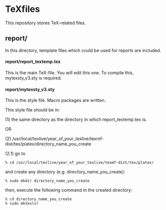 # TeXfiles
This repository stores TeX-related files.

## report/
In this directory, 
template files which could be used for reports are included.

#### report/report_textemp.tex
This is the main TeX-file. 
You will edit this one. 
To compile this, mytexsty_v3.sty is required.

#### report/mytexsty_v3.sty
This is the style file. 
Macro packages are written. 

This style file should be in:

(1) the same directory as the directory in which report_textemp.tex is.

OR

(2) /usr/local/texlive/year_of_your_texlive/texmf-dist/tex/platex/directory_name_you_create

(2.1) go to

    % cd /usr/local/texlive/year_of_your_texlive/texmf-dist/tex/platex/

and create any directory (e.g. directory_name_you_create):

    % sudo mkdir directory_name_you_create

then, execute the following command in the created directory:

    % cd directory_name_you_create
    % sudo mktexlsr
